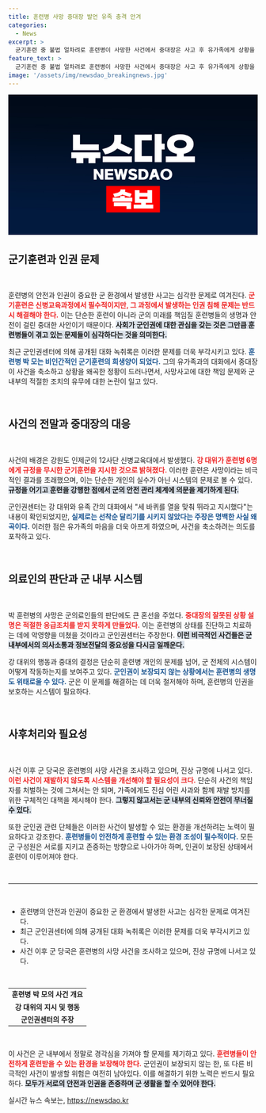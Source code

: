 ```yaml
---
title: 훈련병 사망 중대장 발언 유족 충격 안겨
categories:
  - News
excerpt: >
  군기훈련 중 불법 얼차려로 훈련병이 사망한 사건에서 중대장은 사고 후 유가족에게 상황을 축소해 설명한 것으로 드러났습니다. 군인권센터가 공개한 녹취록에는 중대장이 세 바퀴를 맞춰 뛰게 했다고 주장했지만, 이는 진실이 아닐 수 있습니다. 인권 침해와 군의 신뢰를 둘러싼 논란이 커지고 있습니다.
feature_text: >
  군기훈련 중 불법 얼차려로 훈련병이 사망한 사건에서 중대장은 사고 후 유가족에게 상황을 축소해 설명한 것으로 드러났습니다. 군인권센터가 공개한 녹취록에는 중대장이 세 바퀴를 맞춰 뛰게 했다고 주장했지만, 이는 진실이 아닐 수 있습니다. 인권 침해와 군의 신뢰를 둘러싼 논란이 커지고 있습니다.
image: '/assets/img/newsdao_breakingnews.jpg'
---
```


<p><img src="/assets/img/newsdao_breakingnews.jpg" alt="firstkoreanews 속보" /></p>

<h2 data-ke-size="size26">군기훈련과 인권 문제</h2>

<p data-ke-size="size16">&nbsp;</p>

<p>훈련병의 안전과 인권이 중요한 군 환경에서 발생한 사고는 심각한 문제로 여겨진다. <b><span style="color: #ee2323;">군기훈련은 신병교육과정에서 필수적이지만, 그 과정에서 발생하는 인권 침해 문제는 반드시 해결해야 한다.</span></b> 이는 단순한 훈련이 아니라 군의 미래를 책임질 훈련병들의 생명과 안전이 걸린 중대한 사안이기 때문이다. <b><span style="background-color: #21538527;">사회가 군인권에 대한 관심을 갖는 것은 그만큼 훈련병들이 겪고 있는 문제들이 심각하다는 것을 의미한다.</span></b></p>

<p>최근 군인권센터에 의해 공개된 대화 녹취록은 이러한 문제를 더욱 부각시키고 있다. <b><span style="color: #1a5490;">훈련병 박 모는 비인간적인 군기훈련의 희생양이 되었다.</span></b> 그의 유가족과의 대화에서 중대장이 사건을 축소하고 상황을 왜곡한 정황이 드러나면서, 사망사고에 대한 책임 문제와 군 내부의 적절한 조치의 유무에 대한 논란이 일고 있다.</p>

<p data-ke-size="size16">&nbsp;</p>

<h2 data-ke-size="size26">사건의 전말과 중대장의 대응</h2>

<p data-ke-size="size16">&nbsp;</p>

<p>사건의 배경은 강원도 인제군의 12사단 신병교육대에서 발생했다. <b><span style="color: #ee2323;">강 대위가 훈련병 6명에게 규정을 무시한 군기훈련을 지시한 것으로 밝혀졌다.</span></b> 이러한 훈련은 사망이라는 비극적인 결과를 초래했으며, 이는 단순한 개인의 실수가 아닌 시스템의 문제로 볼 수 있다. <b><span style="background-color: #21538527;">규정을 어기고 훈련을 강행한 점에서 군의 안전 관리 체계에 의문을 제기하게 된다.</span></b></p>

<p>군인권센터는 강 대위와 유족 간의 대화에서 "세 바퀴를 열을 맞춰 뛰라고 지시했다"는 내용이 확인되었지만, <b><span style="color: #1a5490;">실제로는 선착순 달리기를 시키지 않았다는 주장은 명백한 사실 왜곡이다.</span></b> 이러한 점은 유가족의 마음을 더욱 아프게 하였으며, 사건을 축소하려는 의도를 포착하고 있다. </p>

<p data-ke-size="size16">&nbsp;</p>

<h2 data-ke-size="size26">의료인의 판단과 군 내부 시스템</h2>

<p data-ke-size="size16">&nbsp;</p>

<p>박 훈련병의 사망은 군의료인들의 판단에도 큰 혼선을 주었다. <b><span style="color: #ee2323;">중대장의 잘못된 상황 설명은 적절한 응급조치를 받지 못하게 만들었다.</span></b> 이는 훈련병의 상태를 진단하고 치료하는 데에 악영향을 미쳤을 것이라고 군인권센터는 주장한다. <b><span style="background-color: #21538527;">이런 비극적인 사건들은 군 내부에서의 의사소통과 정보전달의 중요성을 다시금 일깨운다.</span></b></p>

<p>강 대위의 행동과 중대의 결정은 단순히 훈련병 개인의 문제를 넘어, 군 전체의 시스템이 어떻게 작동하는지를 보여주고 있다. <b><span style="color: #1a5490;">군인권이 보장되지 않는 상황에서는 훈련병의 생명도 위태로울 수 있다.</span></b> 군은 이 문제를 해결하는 데 더욱 철저해야 하며, 훈련병의 인권을 보호하는 시스템이 필요하다.</p>

<p data-ke-size="size16">&nbsp;</p>

<h2 data-ke-size="size26">사후처리와 필요성</h2>

<p data-ke-size="size16">&nbsp;</p>

<p>사건 이후 군 당국은 훈련병의 사망 사건을 조사하고 있으며, 진상 규명에 나서고 있다. <b><span style="color: #ee2323;">이런 사건이 재발하지 않도록 시스템을 개선해야 할 필요성이 크다.</span></b> 단순히 사건의 책임자를 처벌하는 것에 그쳐서는 안 되며, 가족에게도 진심 어린 사과와 함께 재발 방지를 위한 구체적인 대책을 제시해야 한다. <b><span style="background-color: #21538527;">그렇지 않고서는 군 내부의 신뢰와 안전이 무너질 수 있다.</span></b></p>

<p>또한 군인권 관련 단체들은 이러한 사건이 발생할 수 있는 환경을 개선하려는 노력이 필요하다고 강조한다. <b><span style="color: #1a5490;">훈련병들이 안전하게 훈련할 수 있는 환경 조성이 필수적이다.</span></b> 모든 군 구성원은 서로를 지키고 존중하는 방향으로 나아가야 하며, 인권이 보장된 상태에서 훈련이 이루어져야 한다. </p>

<p data-ke-size="size16">&nbsp;</p>

<hr>

<p data-ke-size="size16">&nbsp;</p>

<ul>
    <li>훈련병의 안전과 인권이 중요한 군 환경에서 발생한 사고는 심각한 문제로 여겨진다.</li>
    <li>최근 군인권센터에 의해 공개된 대화 녹취록은 이러한 문제를 더욱 부각시키고 있다.</li>
    <li>사건 이후 군 당국은 훈련병의 사망 사건을 조사하고 있으며, 진상 규명에 나서고 있다.</li>
</ul>

<p data-ke-size="size16">&nbsp;</p>

<table style="width: 100%;">
    <tr>
        <td style="text-align: center; height: 17px;"><b>훈련병 박 모의 사건 개요</b></td>
    </tr>
    <tr>
        <td style="text-align: center; height: 17px;"><b>강 대위의 지시 및 행동</b></td>
    </tr>
    <tr>
        <td style="text-align: center; height: 17px;"><b>군인권센터의 주장</b></td>
    </tr>
</table>

<p data-ke-size="size16">&nbsp;</p>

<p>이 사건은 군 내부에서 정말로 경각심을 가져야 할 문제를 제기하고 있다. <b><span style="color: #ee2323;">훈련병들이 안전하게 훈련받을 수 있는 환경을 보장해야 한다.</span></b> 군인권이 보장되지 않는 한, 또 다른 비극적인 사건이 발생할 위험은 여전히 남아있다. 이를 해결하기 위한 노력은 반드시 필요하다. <b><span style="background-color: #21538527;">모두가 서로의 안전과 인권을 존중하며 군 생활을 할 수 있어야 한다.</span></b></p>
실시간 뉴스 속보는, <a href="https://newsdao.kr" rel="dofollow">https://newsdao.kr</a>


